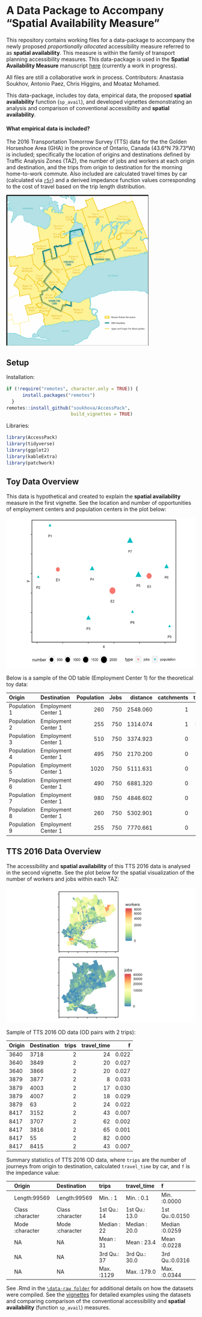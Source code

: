 
<!-- README.md is generated from README.Rmd. Please edit that file -->

# A Data Package to Accompany “Spatial Availability Measure”

This repository contains working files for a data-package to accompany
the newly proposed *proportionally allocated* accessibility measure
referred to as **spatial availability**. This measure is within the
family of transport planning accessibility measures. This data-package
is used in the **Spatial Availability Measure** manuscript
[here](https://github.com/soukhova/Spatial-Availability-Measure)
(currently a work in progress).

All files are still a collaborative work in process. Contributors:
Anastasia Soukhov, Antonio Paez, Chris Higgins, and Moataz Mohamed.

<!-- badges: start -->
<!-- badges: end -->

This data-package, includes toy data, empirical data, the proposed
**spatial availability** function (`sp_avail`), and developed vignettes
demonstrating an analysis and comparison of conventional accessibility
and **spatial availability**.

#### What empirical data is included?

The 2016 Transportation Tomorrow Survey (TTS) data for the the Golden
Horseshoe Area (GHA) in the province of Ontario, Canada (43.6°N 79.73°W)
is included; specifically the location of origins and destinations
defined by Traffic Analysis Zones (TAZ), the number of jobs and workers
at each origin and destination, and the trips from origin to destination
for the morning home-to-work commute. Also included are calculated
travel times by car (calculated via
[`r5r`](https://github.com/ipeaGIT/r5r)) and a derived impedance
function values corresponding to the cost of travel based on the trip
length distribution.

<img src="man/figures/Greater-Golden-Horseshoe-Map.png" title="The Golden Horseshoe in Ontario, Canada." alt="The Golden Horseshoe in Ontario, Canada." height="400"  />

## Setup

Installation:

``` r
if (!require("remotes", character.only = TRUE)) {
      install.packages("remotes")
  }
remotes::install_github("soukhova/AccessPack",
                        build_vignettes = TRUE)
```

Libraries:

``` r
library(AccessPack)
library(tidyverse)
library(ggplot2)
library(kableExtra)
library(patchwork)
```

## Toy Data Overview

This data is hypothetical and created to explain the **spatial
availability** measure in the first vignette. See the location and
number of opportunities of employment centers and population centers in
the plot below:

<img src="man/figures/toy-plot.png" height="400"  />

Below is a sample of the OD table (Employment Center 1) for the
theoretical toy data:

<table>
<thead>
<tr>
<th style="text-align:left;">
Origin
</th>
<th style="text-align:left;">
Destination
</th>
<th style="text-align:right;">
Population
</th>
<th style="text-align:right;">
Jobs
</th>
<th style="text-align:right;">
distance
</th>
<th style="text-align:right;">
catchments
</th>
<th style="text-align:right;">
trips
</th>
</tr>
</thead>
<tbody>
<tr>
<td style="text-align:left;">
Population 1
</td>
<td style="text-align:left;">
Employment Center 1
</td>
<td style="text-align:right;">
260
</td>
<td style="text-align:right;">
750
</td>
<td style="text-align:right;">
2548.060
</td>
<td style="text-align:right;">
1
</td>
<td style="text-align:right;">
88
</td>
</tr>
<tr>
<td style="text-align:left;">
Population 2
</td>
<td style="text-align:left;">
Employment Center 1
</td>
<td style="text-align:right;">
255
</td>
<td style="text-align:right;">
750
</td>
<td style="text-align:right;">
1314.074
</td>
<td style="text-align:right;">
1
</td>
<td style="text-align:right;">
591
</td>
</tr>
<tr>
<td style="text-align:left;">
Population 3
</td>
<td style="text-align:left;">
Employment Center 1
</td>
<td style="text-align:right;">
510
</td>
<td style="text-align:right;">
750
</td>
<td style="text-align:right;">
3374.923
</td>
<td style="text-align:right;">
0
</td>
<td style="text-align:right;">
24
</td>
</tr>
<tr>
<td style="text-align:left;">
Population 4
</td>
<td style="text-align:left;">
Employment Center 1
</td>
<td style="text-align:right;">
495
</td>
<td style="text-align:right;">
750
</td>
<td style="text-align:right;">
2170.200
</td>
<td style="text-align:right;">
0
</td>
<td style="text-align:right;">
157
</td>
</tr>
<tr>
<td style="text-align:left;">
Population 5
</td>
<td style="text-align:left;">
Employment Center 1
</td>
<td style="text-align:right;">
1020
</td>
<td style="text-align:right;">
750
</td>
<td style="text-align:right;">
5111.631
</td>
<td style="text-align:right;">
0
</td>
<td style="text-align:right;">
2
</td>
</tr>
<tr>
<td style="text-align:left;">
Population 6
</td>
<td style="text-align:left;">
Employment Center 1
</td>
<td style="text-align:right;">
490
</td>
<td style="text-align:right;">
750
</td>
<td style="text-align:right;">
6881.320
</td>
<td style="text-align:right;">
0
</td>
<td style="text-align:right;">
1
</td>
</tr>
<tr>
<td style="text-align:left;">
Population 7
</td>
<td style="text-align:left;">
Employment Center 1
</td>
<td style="text-align:right;">
980
</td>
<td style="text-align:right;">
750
</td>
<td style="text-align:right;">
4846.602
</td>
<td style="text-align:right;">
0
</td>
<td style="text-align:right;">
3
</td>
</tr>
<tr>
<td style="text-align:left;">
Population 8
</td>
<td style="text-align:left;">
Employment Center 1
</td>
<td style="text-align:right;">
260
</td>
<td style="text-align:right;">
750
</td>
<td style="text-align:right;">
5302.901
</td>
<td style="text-align:right;">
0
</td>
<td style="text-align:right;">
1
</td>
</tr>
<tr>
<td style="text-align:left;">
Population 9
</td>
<td style="text-align:left;">
Employment Center 1
</td>
<td style="text-align:right;">
255
</td>
<td style="text-align:right;">
750
</td>
<td style="text-align:right;">
7770.661
</td>
<td style="text-align:right;">
0
</td>
<td style="text-align:right;">
0
</td>
</tr>
</tbody>
</table>

## TTS 2016 Data Overview

The accessibility and **spatial availability** of this TTS 2016 data is
analysed in the second vignette. See the plot below for the spatial
visualization of the number of workers and jobs within each TAZ:

<img src="man/figures/tts-workers-jobs-plot.png"  />

Sample of TTS 2016 OD data (OD pairs with 2 trips):

<table>
<thead>
<tr>
<th style="text-align:left;">
Origin
</th>
<th style="text-align:left;">
Destination
</th>
<th style="text-align:right;">
trips
</th>
<th style="text-align:right;">
travel_time
</th>
<th style="text-align:right;">
f
</th>
</tr>
</thead>
<tbody>
<tr>
<td style="text-align:left;">
3640
</td>
<td style="text-align:left;">
3718
</td>
<td style="text-align:right;">
2
</td>
<td style="text-align:right;">
24
</td>
<td style="text-align:right;">
0.022
</td>
</tr>
<tr>
<td style="text-align:left;">
3640
</td>
<td style="text-align:left;">
3849
</td>
<td style="text-align:right;">
2
</td>
<td style="text-align:right;">
20
</td>
<td style="text-align:right;">
0.027
</td>
</tr>
<tr>
<td style="text-align:left;">
3640
</td>
<td style="text-align:left;">
3866
</td>
<td style="text-align:right;">
2
</td>
<td style="text-align:right;">
20
</td>
<td style="text-align:right;">
0.027
</td>
</tr>
<tr>
<td style="text-align:left;">
3879
</td>
<td style="text-align:left;">
3877
</td>
<td style="text-align:right;">
2
</td>
<td style="text-align:right;">
8
</td>
<td style="text-align:right;">
0.033
</td>
</tr>
<tr>
<td style="text-align:left;">
3879
</td>
<td style="text-align:left;">
4003
</td>
<td style="text-align:right;">
2
</td>
<td style="text-align:right;">
17
</td>
<td style="text-align:right;">
0.030
</td>
</tr>
<tr>
<td style="text-align:left;">
3879
</td>
<td style="text-align:left;">
4007
</td>
<td style="text-align:right;">
2
</td>
<td style="text-align:right;">
18
</td>
<td style="text-align:right;">
0.029
</td>
</tr>
<tr>
<td style="text-align:left;">
3879
</td>
<td style="text-align:left;">
63
</td>
<td style="text-align:right;">
2
</td>
<td style="text-align:right;">
24
</td>
<td style="text-align:right;">
0.022
</td>
</tr>
<tr>
<td style="text-align:left;">
8417
</td>
<td style="text-align:left;">
3152
</td>
<td style="text-align:right;">
2
</td>
<td style="text-align:right;">
43
</td>
<td style="text-align:right;">
0.007
</td>
</tr>
<tr>
<td style="text-align:left;">
8417
</td>
<td style="text-align:left;">
3707
</td>
<td style="text-align:right;">
2
</td>
<td style="text-align:right;">
62
</td>
<td style="text-align:right;">
0.002
</td>
</tr>
<tr>
<td style="text-align:left;">
8417
</td>
<td style="text-align:left;">
3816
</td>
<td style="text-align:right;">
2
</td>
<td style="text-align:right;">
65
</td>
<td style="text-align:right;">
0.001
</td>
</tr>
<tr>
<td style="text-align:left;">
8417
</td>
<td style="text-align:left;">
55
</td>
<td style="text-align:right;">
2
</td>
<td style="text-align:right;">
82
</td>
<td style="text-align:right;">
0.000
</td>
</tr>
<tr>
<td style="text-align:left;">
8417
</td>
<td style="text-align:left;">
8415
</td>
<td style="text-align:right;">
2
</td>
<td style="text-align:right;">
43
</td>
<td style="text-align:right;">
0.007
</td>
</tr>
</tbody>
</table>

Summary statistics of TTS 2016 OD data, where `trips` are the number of
journeys from origin to destination, calculated `travel_time` by car,
and `f` is the impedance value:

<table>
<thead>
<tr>
<th style="text-align:left;">
</th>
<th style="text-align:left;">
Origin
</th>
<th style="text-align:left;">
Destination
</th>
<th style="text-align:left;">
trips
</th>
<th style="text-align:left;">
travel_time
</th>
<th style="text-align:left;">
f
</th>
</tr>
</thead>
<tbody>
<tr>
<td style="text-align:left;">
</td>
<td style="text-align:left;">
Length:99569
</td>
<td style="text-align:left;">
Length:99569
</td>
<td style="text-align:left;">
Min. : 1
</td>
<td style="text-align:left;">
Min. : 0.1
</td>
<td style="text-align:left;">
Min. :0.0000
</td>
</tr>
<tr>
<td style="text-align:left;">
</td>
<td style="text-align:left;">
Class :character
</td>
<td style="text-align:left;">
Class :character
</td>
<td style="text-align:left;">
1st Qu.: 14
</td>
<td style="text-align:left;">
1st Qu.: 13.0
</td>
<td style="text-align:left;">
1st Qu.:0.0150
</td>
</tr>
<tr>
<td style="text-align:left;">
</td>
<td style="text-align:left;">
Mode :character
</td>
<td style="text-align:left;">
Mode :character
</td>
<td style="text-align:left;">
Median : 22
</td>
<td style="text-align:left;">
Median : 20.0
</td>
<td style="text-align:left;">
Median :0.0259
</td>
</tr>
<tr>
<td style="text-align:left;">
</td>
<td style="text-align:left;">
NA
</td>
<td style="text-align:left;">
NA
</td>
<td style="text-align:left;">
Mean : 31
</td>
<td style="text-align:left;">
Mean : 23.4
</td>
<td style="text-align:left;">
Mean :0.0228
</td>
</tr>
<tr>
<td style="text-align:left;">
</td>
<td style="text-align:left;">
NA
</td>
<td style="text-align:left;">
NA
</td>
<td style="text-align:left;">
3rd Qu.: 37
</td>
<td style="text-align:left;">
3rd Qu.: 30.0
</td>
<td style="text-align:left;">
3rd Qu.:0.0316
</td>
</tr>
<tr>
<td style="text-align:left;">
</td>
<td style="text-align:left;">
NA
</td>
<td style="text-align:left;">
NA
</td>
<td style="text-align:left;">
Max. :1129
</td>
<td style="text-align:left;">
Max. :179.0
</td>
<td style="text-align:left;">
Max. :0.0344
</td>
</tr>
</tbody>
</table>

See .Rmd in the
[`\data-raw folder`](https://github.com/soukhova/AccessPack/tree/master/data-raw)
for additional details on how the datasets were compiled. See the
[vignettes](https://soukhova.github.io/AccessPack/index.html) for
detailed examples using the datasets and comparing comparison of the
conventional accessibility and **spatial availability** (function
`sp_avail`) measures.
